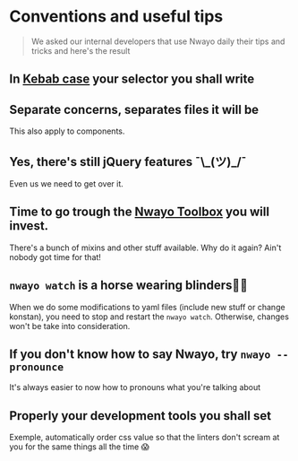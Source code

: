 # Conventions and useful tips

> We asked our internal developers that use Nwayo daily their tips and tricks and here's the result

## In [Kebab case](https://en.wiktionary.org/wiki/kebab_case) your selector you shall write

## Separate concerns, separates files it will be
This also apply to components.

## Yes, there's still jQuery features ¯\\\_(ツ)_/¯
Even us we need to get over it. 

## Time to go trough the [Nwayo Toolbox](TODO) you will invest.
There's a bunch of mixins and other stuff available. Why do it again? Ain't nobody got time for that!

## `nwayo watch` is a horse wearing blinders🏇🏻
When we do some modifications to yaml files (include new stuff or change konstan), you need to stop and restart the `nwayo watch`. Otherwise, changes won't be take into consideration. 

## If you don't know how to say Nwayo, try `nwayo --pronounce`
It's always easier to now how to pronouns what you're talking about

## Properly your development tools you shall set
Exemple, automatically order css value so that the linters don't scream at you for the same things all the time 😱